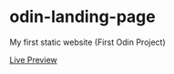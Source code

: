 # odin-landing-page

My first static website (First Odin Project)

[Live Preview](https://msaidg.github.io/odin-landing-page/)